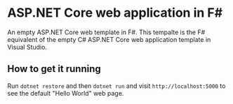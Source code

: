 # ASP.NET Core web application in F#

An empty ASP.NET Core web template in F#. This tempalte is the F# equivalent of the empty C# ASP.NET Core web application template in Visual Studio.

## How to get it running

Run `dotnet restore` and then `dotnet run` and visit `http://localhost:5000` to see the default "Hello World" web page.